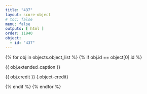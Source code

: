 ```yaml
---
title: "437"
layout: score-object
# toc: false
menu: false
outputs: [ html ]
order: 11940
object:
  - id: "437"
---
```


{% for obj in objects.object_list %}
{% if obj.id == object[0].id %}

{{ obj.extended_caption }}

{{ obj.credit }} {.object-credit}

{% endif %}
{% endfor %}
